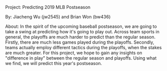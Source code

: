 Project: Predicting 2019 MLB Postseason

By: Jiacheng Wu (jw2545) and Brian Won (bw436)

About: In the spirit of the upcoming baseball postseason, we are going to take a swing at predicting how it's going to play out. Across team sports in general, the playoffs are much harder to predict than the regular season. Firstly, there are much less games played during the playoffs. Secondly, teams actually employ different tactics during the playoffs, when the stakes are much greater. For this project, we hope to gain any insights on "difference in play" between the regular season and playoffs. Using what we find, we will predict this year's postseason.
